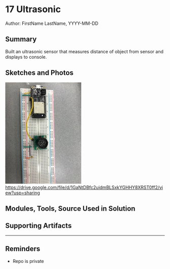 #  17 Ultrasonic

Author: FirstName LastName, YYYY-MM-DD

## Summary
Built an ultrasonic sensor that measures distance of object from sensor and displays to console. 

## Sketches and Photos
![Image](./images/IMG_6377.jpg)
https://drive.google.com/file/d/1GaNtDBfc2uidmBLSxkYGHHY8XRST0ff2/view?usp=sharing

## Modules, Tools, Source Used in Solution


## Supporting Artifacts


-----

## Reminders
- Repo is private
